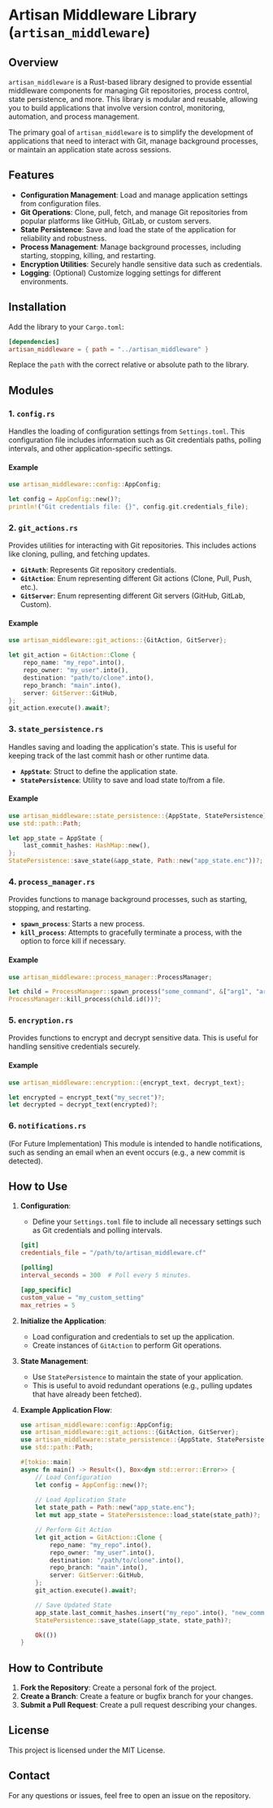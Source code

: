 # Artisan Middleware Library (`artisan_middleware`)

## Overview

`artisan_middleware` is a Rust-based library designed to provide essential middleware components for managing Git repositories, process control, state persistence, and more. This library is modular and reusable, allowing you to build applications that involve version control, monitoring, automation, and process management.

The primary goal of `artisan_middleware` is to simplify the development of applications that need to interact with Git, manage background processes, or maintain an application state across sessions.

## Features

- **Configuration Management**: Load and manage application settings from configuration files.
- **Git Operations**: Clone, pull, fetch, and manage Git repositories from popular platforms like GitHub, GitLab, or custom servers.
- **State Persistence**: Save and load the state of the application for reliability and robustness.
- **Process Management**: Manage background processes, including starting, stopping, killing, and restarting.
- **Encryption Utilities**: Securely handle sensitive data such as credentials.
- **Logging**: (Optional) Customize logging settings for different environments.

## Installation

Add the library to your `Cargo.toml`:

```toml
[dependencies]
artisan_middleware = { path = "../artisan_middleware" }
```

Replace the `path` with the correct relative or absolute path to the library.

## Modules

### 1. `config.rs`
Handles the loading of configuration settings from `Settings.toml`. This configuration file includes information such as Git credentials paths, polling intervals, and other application-specific settings.

#### Example

```rust
use artisan_middleware::config::AppConfig;

let config = AppConfig::new()?;
println!("Git credentials file: {}", config.git.credentials_file);
```

### 2. `git_actions.rs`
Provides utilities for interacting with Git repositories. This includes actions like cloning, pulling, and fetching updates.

- **`GitAuth`**: Represents Git repository credentials.
- **`GitAction`**: Enum representing different Git actions (Clone, Pull, Push, etc.).
- **`GitServer`**: Enum representing different Git servers (GitHub, GitLab, Custom).

#### Example

```rust
use artisan_middleware::git_actions::{GitAction, GitServer};

let git_action = GitAction::Clone {
    repo_name: "my_repo".into(),
    repo_owner: "my_user".into(),
    destination: "path/to/clone".into(),
    repo_branch: "main".into(),
    server: GitServer::GitHub,
};
git_action.execute().await?;
```

### 3. `state_persistence.rs`
Handles saving and loading the application's state. This is useful for keeping track of the last commit hash or other runtime data.

- **`AppState`**: Struct to define the application state.
- **`StatePersistence`**: Utility to save and load state to/from a file.

#### Example

```rust
use artisan_middleware::state_persistence::{AppState, StatePersistence};
use std::path::Path;

let app_state = AppState {
    last_commit_hashes: HashMap::new(),
};
StatePersistence::save_state(&app_state, Path::new("app_state.enc"))?;
```

### 4. `process_manager.rs`
Provides functions to manage background processes, such as starting, stopping, and restarting.

- **`spawn_process`**: Starts a new process.
- **`kill_process`**: Attempts to gracefully terminate a process, with the option to force kill if necessary.

#### Example

```rust
use artisan_middleware::process_manager::ProcessManager;

let child = ProcessManager::spawn_process("some_command", &["arg1", "arg2"])?;
ProcessManager::kill_process(child.id())?;
```

### 5. `encryption.rs`
Provides functions to encrypt and decrypt sensitive data. This is useful for handling sensitive credentials securely.

#### Example

```rust
use artisan_middleware::encryption::{encrypt_text, decrypt_text};

let encrypted = encrypt_text("my_secret")?;
let decrypted = decrypt_text(encrypted)?;
```

### 6. `notifications.rs`
(For Future Implementation) This module is intended to handle notifications, such as sending an email when an event occurs (e.g., a new commit is detected).

## How to Use

1. **Configuration**:
   - Define your `Settings.toml` file to include all necessary settings such as Git credentials and polling intervals.

   ```toml
   [git]
   credentials_file = "/path/to/artisan_middleware.cf"

   [polling]
   interval_seconds = 300  # Poll every 5 minutes.

   [app_specific]
   custom_value = "my_custom_setting"
   max_retries = 5
   ```

2. **Initialize the Application**:
   - Load configuration and credentials to set up the application.
   - Create instances of `GitAction` to perform Git operations.

3. **State Management**:
   - Use `StatePersistence` to maintain the state of your application.
   - This is useful to avoid redundant operations (e.g., pulling updates that have already been fetched).

4. **Example Application Flow**:

   ```rust
   use artisan_middleware::config::AppConfig;
   use artisan_middleware::git_actions::{GitAction, GitServer};
   use artisan_middleware::state_persistence::{AppState, StatePersistence};
   use std::path::Path;

   #[tokio::main]
   async fn main() -> Result<(), Box<dyn std::error::Error>> {
       // Load Configuration
       let config = AppConfig::new()?;
       
       // Load Application State
       let state_path = Path::new("app_state.enc");
       let mut app_state = StatePersistence::load_state(state_path)?;

       // Perform Git Action
       let git_action = GitAction::Clone {
           repo_name: "my_repo".into(),
           repo_owner: "my_user".into(),
           destination: "/path/to/clone".into(),
           repo_branch: "main".into(),
           server: GitServer::GitHub,
       };
       git_action.execute().await?;

       // Save Updated State
       app_state.last_commit_hashes.insert("my_repo".into(), "new_commit_hash".into());
       StatePersistence::save_state(&app_state, state_path)?;

       Ok(())
   }
   ```

## How to Contribute

1. **Fork the Repository**: Create a personal fork of the project.
2. **Create a Branch**: Create a feature or bugfix branch for your changes.
3. **Submit a Pull Request**: Create a pull request describing your changes.

## License

This project is licensed under the MIT License.

## Contact

For any questions or issues, feel free to open an issue on the repository.
